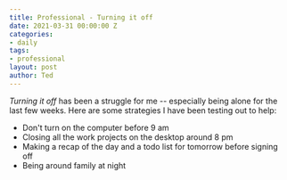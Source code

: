 ```yaml
---
title: Professional - Turning it off
date: 2021-03-31 00:00:00 Z
categories:
- daily
tags:
- professional
layout: post
author: Ted
---
```


_Turning it off_ has been a struggle for me -- especially being alone for the last few weeks. Here are some strategies I have been testing out to help:

- Don't turn on the computer before 9 am
- Closing all the work projects on the desktop around 8 pm
- Making a recap of the day and a todo list for tomorrow before signing off
- Being around family at night
